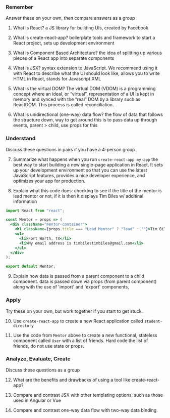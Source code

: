 ### Remember

Answer these on your own, then compare answers as a group

1.  What is React?
    a JS library for building UIs, created by Facebook

2.  What is create-react-app?
    boilerplate tools and framework to start a React project, sets up development environment

3.  What is Component Based Architecture?
    the idea of splitting up various pieces of a React app into separate components

4.  What is JSX?
    syntax extension to JavaScript. We recommend using it with React to describe what the UI should look like, allows you to write HTML in React, stands for Javascript XML

5.  What is the virtual DOM?
    The virtual DOM (VDOM) is a programming concept where an ideal, or “virtual”, representation of a UI is kept in memory and synced with the “real” DOM by a library such as ReactDOM. This process is called reconciliation.

6.  What is unidirectional (one-way) data flow?
    the flow of data that follows the structure down, way to get around this is to pass data up through events, parent > child, use props for this

### Understand

Discuss these questions in pairs if you have a 4-person group

7.  Summarize what happens when you run `create-react-app my-app`
      the best way to start building a new single-page application in React.  It sets up your development environment so that you can use the latest JavaScript features, provides a nice developer experience, and optimizes your app for production.

8.  Explain what this code does:
    checking to see if the title of the mentor is lead mentor or not, if it is then it displays Tim Biles w/ additinal information

```jsx
import React from "react";

const Mentor = props => (
  <div className="mentor-container">
    <h1 className={props.title === "Lead Mentor" ? "lead" : ""}>Tim Biles</h1>
    <ul>
      <li>Fort Worth, TX</li>
      <li>My email address is timbilestimbiles@gmail.com</li>
    </ul>
  </div>
);

export default Mentor;
```

9.  Explain how data is passed from a parent component to a child component.
    data is passed down via props (from parent component) along with the use of 'import' and 'export' components,

### Apply

Try these on your own, but work together if you start to get stuck.

10.  Use `create-react-app` to create a new React application called `student-directory`

11.  Use the code from `Mentor` above to create a new functional, stateless component called `User` with a list of friends. Hard code the list of friends, do not use state or props.

### Analyze, Evaluate, Create

Discuss these questions as a group

12. What are the benefits and drawbacks of using a tool like create-react-app?

13. Compare and contrast JSX with other templating options, such as those used in Angular or Vue

14. Compare and contrast one-way data flow with two-way data binding.
